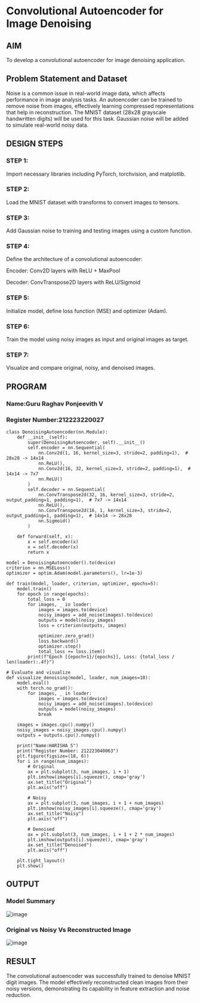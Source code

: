 # Convolutional Autoencoder for Image Denoising

## AIM

To develop a convolutional autoencoder for image denoising application.

## Problem Statement and Dataset
Noise is a common issue in real-world image data, which affects performance in image analysis tasks. An autoencoder can be trained to remove noise from images, effectively learning compressed representations that help in reconstruction. The MNIST dataset (28x28 grayscale handwritten digits) will be used for this task. Gaussian noise will be added to simulate real-world noisy data.

## DESIGN STEPS

### STEP 1:
Import necessary libraries including PyTorch, torchvision, and matplotlib.

### STEP 2:
Load the MNIST dataset with transforms to convert images to tensors.

### STEP 3:
Add Gaussian noise to training and testing images using a custom function.

### STEP 4:
Define the architecture of a convolutional autoencoder:

Encoder: Conv2D layers with ReLU + MaxPool

Decoder: ConvTranspose2D layers with ReLU/Sigmoid

### STEP 5:
Initialize model, define loss function (MSE) and optimizer (Adam).

### STEP 6:
Train the model using noisy images as input and original images as target.

### STEP 7:
Visualize and compare original, noisy, and denoised images.


## PROGRAM
### Name:Guru Raghav Ponjeevith V
### Register Number:212223220027

```
class DenoisingAutoencoder(nn.Module):
    def __init__(self):
        super(DenoisingAutoencoder, self).__init__()
        self.encoder = nn.Sequential(
            nn.Conv2d(1, 16, kernel_size=3, stride=2, padding=1),  # 28x28 -> 14x14
            nn.ReLU(),
            nn.Conv2d(16, 32, kernel_size=3, stride=2, padding=1),  # 14x14 -> 7x7
            nn.ReLU()
        )
        self.decoder = nn.Sequential(
            nn.ConvTranspose2d(32, 16, kernel_size=3, stride=2, output_padding=1, padding=1),  # 7x7 -> 14x14
            nn.ReLU(),
            nn.ConvTranspose2d(16, 1, kernel_size=3, stride=2, output_padding=1, padding=1),  # 14x14 -> 28x28
            nn.Sigmoid()
        )

    def forward(self, x):
        x = self.encoder(x)
        x = self.decoder(x)
        return x

model = DenoisingAutoencoder().to(device)
criterion = nn.MSELoss()
optimizer = optim.Adam(model.parameters(), lr=1e-3)

def train(model, loader, criterion, optimizer, epochs=5):
    model.train()
    for epoch in range(epochs):
        total_loss = 0
        for images, _ in loader:
            images = images.to(device)
            noisy_images = add_noise(images).to(device)
            outputs = model(noisy_images)
            loss = criterion(outputs, images)

            optimizer.zero_grad()
            loss.backward()
            optimizer.step()
            total_loss += loss.item()
        print(f"Epoch [{epoch+1}/{epochs}], Loss: {total_loss / len(loader):.4f}")

# Evaluate and visualize
def visualize_denoising(model, loader, num_images=10):
    model.eval()
    with torch.no_grad():
        for images, _ in loader:
            images = images.to(device)
            noisy_images = add_noise(images).to(device)
            outputs = model(noisy_images)
            break

    images = images.cpu().numpy()
    noisy_images = noisy_images.cpu().numpy()
    outputs = outputs.cpu().numpy()

    print("Name:HARISHA S")
    print("Register Number: 212223040063")
    plt.figure(figsize=(18, 6))
    for i in range(num_images):
        # Original
        ax = plt.subplot(3, num_images, i + 1)
        plt.imshow(images[i].squeeze(), cmap='gray')
        ax.set_title("Original")
        plt.axis("off")

        # Noisy
        ax = plt.subplot(3, num_images, i + 1 + num_images)
        plt.imshow(noisy_images[i].squeeze(), cmap='gray')
        ax.set_title("Noisy")
        plt.axis("off")

        # Denoised
        ax = plt.subplot(3, num_images, i + 1 + 2 * num_images)
        plt.imshow(outputs[i].squeeze(), cmap='gray')
        ax.set_title("Denoised")
        plt.axis("off")

    plt.tight_layout()
    plt.show()

```

## OUTPUT

### Model Summary
![image](https://github.com/user-attachments/assets/87444b10-17cc-47c1-976c-591106d92c61)


### Original vs Noisy Vs Reconstructed Image
![image](https://github.com/user-attachments/assets/9a311191-76fc-4e60-8f5a-bb2f985af7c4)


## RESULT
The convolutional autoencoder was successfully trained to denoise MNIST digit images. The model effectively reconstructed clean images from their noisy versions, demonstrating its capability in feature extraction and noise reduction.
